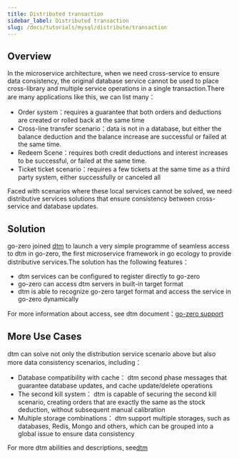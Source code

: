 ```yaml
---
title: Distributed transaction
sidebar_label: Distributed transaction
slug: /docs/tutorials/mysql/distribute/transaction
---
```


## Overview

In the microservice architecture, when we need cross-service to ensure data consistency, the original database service cannot be used to place cross-library and multiple service operations in a single transaction.There are many applications like this, we can list many：

- Order system：requires a guarantee that both orders and deductions are created or rolled back at the same time
- Cross-line transfer scenario：data is not in a database, but either the balance deduction and the balance increase are successful or failed at the same time.
- Redeem Scene：requires both credit deductions and interest increases to be successful, or failed at the same time.
- Ticket ticket scenario：requires a few tickets at the same time as a third party system, either successfully or canceled all

Faced with scenarios where these local services cannot be solved, we need distributive services solutions that ensure consistency between cross-service and database updates.

## Solution

go-zero joined [dtm](https://github.com/dtm-labs/dtm) to launch a very simple programme of seamless access to dtm in go-zero, the first microservice framework in go ecology to provide distributive services.The solution has the following features：

- dtm services can be configured to register directly to go-zero
- go-zero can access dtm servers in built-in target format
- dtm is able to recognize go-zero target format and access the service in go-zero dynamically

For more information about access, see dtm document：[go-zero support](https://dtm.pub/ref/gozero.html)

## More Use Cases

dtm can solve not only the distribution service scenario above but also more data consistency scenarios, including：

- Database compatibility with cache： dtm second phase messages that guarantee database updates, and cache update/delete operations
- The second kill system： dtm is capable of securing the second kill scenario, creating orders that are exactly the same as the stock deduction, without subsequent manual calibration
- Multiple storage combinations： dtm support multiple storages, such as databases, Redis, Mongo and others, which can be grouped into a global issue to ensure data consistency

For more dtm abilities and descriptions, see[dtm](https://github.com/dtm-labs/dtm)
